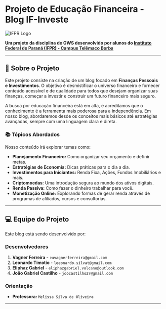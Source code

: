 # Projeto de Educação Financeira - Blog IF-Investe

![IFPR Logo](img/logoif)

**Um projeto da disciplina de GWS desenvolvido por alunos do [Instituto Federal do Paraná (IFPR) - Campus Telêmaco Borba](https://telemaco.ifpr.edu.br/)**

---

## 🚀 Sobre o Projeto

Este projeto consiste na criação de um blog focado em **Finanças Pessoais e Investimentos**. O objetivo é desmistificar o universo financeiro e fornecer conteúdo acessível e de qualidade para todos que desejam organizar suas finanças, começar a investir e construir um futuro financeiro mais seguro.

A busca por educação financeira está em alta, e acreditamos que o conhecimento é a ferramenta mais poderosa para a independência. Em nosso blog, abordaremos desde os conceitos mais básicos até estratégias avançadas, sempre com uma linguagem clara e direta.

### 📚 Tópicos Abordados

Nosso conteúdo irá explorar temas como:

* **Planejamento Financeiro:** Como organizar seu orçamento e definir metas.
* **Estratégias de Economia:** Dicas práticas para o dia a dia.
* **Investimentos para Iniciantes:** Renda Fixa, Ações, Fundos Imobiliários e mais.
* **Criptomoedas:** Uma introdução segura ao mundo dos ativos digitais.
* **Renda Passiva:** Como fazer o dinheiro trabalhar para você.
* **Monetização Online:** Explorando formas de gerar renda através de programas de afiliados, cursos e consultorias.

---

## 💻 Equipe do Projeto

Este blog está sendo desenvolvido por:

### Desenvolvedores

1.  **Vagner Ferreira** - `euvagnerferreira@gmail.com`
2.  **Leonardo Timotio** - `leeonardo.silvat@gmail.com`
3.  **Eliphaz Gabriel** - `eliphazgabriel.volcano@outlook.com`
4.  **João Gabriel Castilho** - `joocastilho27@gmail.com`

### Orientação

* **Professora:** `Melissa Silva de Oliveira`

---
